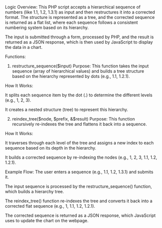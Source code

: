 Logic Overview:
This PHP script accepts a hierarchical sequence of numbers (like 1.1, 1.2, 1.3.1) as input and then restructures it into a corrected format. The structure is represented as a tree, and the corrected sequence is returned as a flat list, where each sequence follows a consistent numbering system based on its hierarchy.

The input is submitted through a form, processed by PHP, and the result is returned as a JSON response, which is then used by JavaScript to display the data in a chart.

Functions:
1. restructure_sequence($input)
Purpose: This function takes the input sequence (array of hierarchical values) and builds a tree structure based on the hierarchy represented by dots (e.g., 1.1, 1.2.1).

How It Works:

It splits each sequence item by the dot (.) to determine the different levels (e.g., 1, 2, 3).

It creates a nested structure (tree) to represent this hierarchy.

2. reindex_tree($node, $prefix, &$result)
Purpose: This function recursively re-indexes the tree and flattens it back into a sequence.

How It Works:

It traverses through each level of the tree and assigns a new index to each sequence based on its depth in the hierarchy.

It builds a corrected sequence by re-indexing the nodes (e.g., 1, 2, 3, 1.1, 1.2, 1.2.1).

Example Flow:
The user enters a sequence (e.g., 1.1, 1.2, 1.3.1) and submits it.

The input sequence is processed by the restructure_sequence() function, which builds a hierarchy tree.

The reindex_tree() function re-indexes the tree and converts it back into a corrected flat sequence (e.g., 1, 1.1, 1.2, 1.2.1).

The corrected sequence is returned as a JSON response, which JavaScript uses to update the chart on the webpage.
